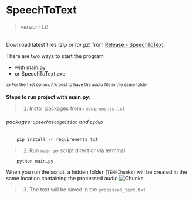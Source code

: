 # **SpeechToText**
> ###### *version: 1.0*

Download latest files (*zip* or *tar.gz*) from [Release - SpeechToText](https://github.com/krecik0000/SpeechToText/releases/tag/Usefull).

There are two ways to start the program
- with main.py
- or SpeechToText.exe

<sub> :+1: For the first option, it's best to have the audio file in the same folder</sub>

**Steps to run project with main.py:**
> 1. Install packages from `requirements.txt`
###### packages: `SpeechRecognition` and `pydub`
```
    pip install -r requirements.txt
```
> 2. Run `main.py` script direct or via terminal
```
    python main.py
```
When you run the script, a hidden folder (`TEMPChunks`) will be created in the same location containing the processed audio
![Chunks](/../images/chunks.png)
> 3. The text will be saved in the `processed_text.txt`
